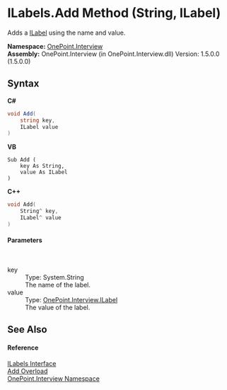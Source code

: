 # ILabels.Add Method (String, ILabel)
 

Adds a <a href="T_OnePoint_Interview_ILabel">ILabel</a> using the name and value.

**Namespace:**&nbsp;<a href="N_OnePoint_Interview">OnePoint.Interview</a><br />**Assembly:**&nbsp;OnePoint.Interview (in OnePoint.Interview.dll) Version: 1.5.0.0 (1.5.0.0)

## Syntax

**C#**<br />
``` C#
void Add(
	string key,
	ILabel value
)
```

**VB**<br />
``` VB
Sub Add ( 
	key As String,
	value As ILabel
)
```

**C++**<br />
``` C++
void Add(
	String^ key, 
	ILabel^ value
)
```


#### Parameters
&nbsp;<dl><dt>key</dt><dd>Type: System.String<br />The name of the label.</dd><dt>value</dt><dd>Type: <a href="T_OnePoint_Interview_ILabel">OnePoint.Interview.ILabel</a><br />The value of the label.</dd></dl>

## See Also


#### Reference
<a href="T_OnePoint_Interview_ILabels">ILabels Interface</a><br /><a href="Overload_OnePoint_Interview_ILabels_Add">Add Overload</a><br /><a href="N_OnePoint_Interview">OnePoint.Interview Namespace</a><br />